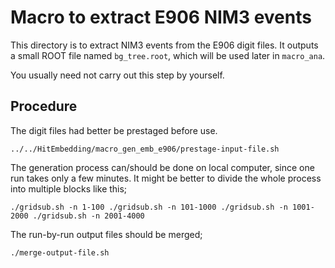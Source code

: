 # Macro to extract E906 NIM3 events

This directory is to extract NIM3 events from the E906 digit files.
It outputs a small ROOT file named `bg_tree.root`, which will be used later in `macro_ana`.

You usually need not carry out this step by yourself.


## Procedure

The digit files had better be prestaged before use.

```
../../HitEmbedding/macro_gen_emb_e906/prestage-input-file.sh
```

The generation process can/should be done on local computer, since one run takes only a few minutes.
It might be better to divide the whole process into multiple blocks like this;

``
./gridsub.sh -n 1-100
./gridsub.sh -n 101-1000
./gridsub.sh -n 1001-2000
./gridsub.sh -n 2001-4000
``

The run-by-run output files should be merged;

```
./merge-output-file.sh
```
